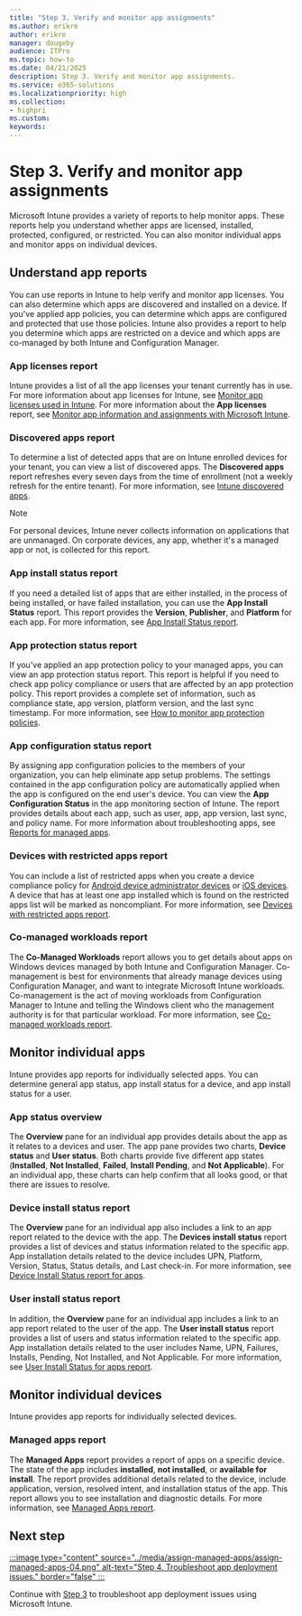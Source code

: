 ```yaml
---
title: "Step 3. Verify and monitor app assignments"
ms.author: erikre
author: erikre
manager: dougeby
audience: ITPro
ms.topic: how-to
ms.date: 04/21/2025
description: Step 3. Verify and monitor app assignments.
ms.service: o365-solutions
ms.localizationpriority: high
ms.collection:
- highpri
ms.custom:
keywords:
---
```


# Step 3. Verify and monitor app assignments

Microsoft Intune provides a variety of reports to help monitor apps. These reports help you understand whether apps are licensed, installed, protected, configured, or restricted. You can also monitor individual apps and monitor apps on individual devices.

## Understand app reports

You can use reports in Intune to help verify and monitor app licenses. You can also determine which apps are discovered and installed on a device. If you've applied app policies, you can determine which apps are configured and protected that use those policies. Intune also provides a report to help you determine which apps are restricted on a device and which apps are co-managed by both Intune and Configuration Manager.

### App licenses report

Intune provides a list of all the app licenses your tenant currently has in use. For more information about app licenses for Intune, see [Monitor app licenses used in Intune](/microsoft-365/solutions/apps-license-manage#monitor-app-licenses-used-in-intune). For more information about the **App licenses** report, see [Monitor app information and assignments with Microsoft Intune](/mem/intune/apps/apps-monitor).

### Discovered apps report

To determine a list of detected apps that are on Intune enrolled devices for your tenant, you can view a list of discovered apps. The **Discovered apps** report refreshes every seven days from the time of enrollment (not a weekly refresh for the entire tenant). For more information, see [Intune discovered apps](/mem/intune/apps/app-discovered-apps#monitor-discovered-apps-with-intune).

> [!NOTE]
> For personal devices, Intune never collects information on applications that are unmanaged. On corporate devices, any app, whether it's a managed app or not, is collected for this report.

### App install status report

If you need a detailed list of apps that are either installed, in the process of being installed, or have failed installation, you can use the **App Install Status** report. This report provides the **Version**, **Publisher**, and **Platform** for each app. For more information, see [App Install Status report](/mem/intune/fundamentals/reports#app-install-status-report-operational).

### App protection status report

If you've applied an app protection policy to your managed apps, you can view an app protection status report. This report is helpful if you need to check app policy compliance or users that are affected by an app protection policy. This report provides a complete set of information, such as compliance state, app version, platform version, and the last sync timestamp. For more information, see [How to monitor app protection policies](/mem/intune/apps/app-protection-policies-monitor).

### App configuration status report

By assigning app configuration policies to the members of your organization, you can help eliminate app setup problems. The settings contained in the app configuration policy are automatically applied when the app is configured on the end user's device. You can view the **App Configuration Status** in the app monitoring section of Intune. The report provides details about each app, such as user, app, app version, last sync, and policy name. For more information about troubleshooting apps, see [Reports for managed apps](/mem/intune/fundamentals/filters-reports-troubleshoot#reports-for-managed-apps).

### Devices with restricted apps report

You can include a list of restricted apps when you create a device compliance policy for [Android device administrator devices](/mem/intune/protect/compliance-policy-create-android#device-security) or [iOS devices](/mem/intune/protect/compliance-policy-create-ios#device-security). A device that has at least one app installed which is found on the restricted apps list will be marked as noncompliant. For more information, see [Devices with restricted apps report](/mem/intune/fundamentals/reports#devices-with-restricted-apps-report-operational).

### Co-managed workloads report

The **Co-Managed Workloads** report allows you to get details about apps on Windows devices managed by both Intune and Configuration Manager. Co-management is best for environments that already manage devices using Configuration Manager, and want to integrate Microsoft Intune workloads. Co-management is the act of moving workloads from Configuration Manager to Intune and telling the Windows client who the management authority is for that particular workload. For more information, see [Co-managed workloads report](/mem/intune/fundamentals/reports#co-managed-workloads-report-organizational).

## Monitor individual apps

Intune provides app reports for individually selected apps. You can determine general app status, app install status for a device, and app install status for a user.

### App status overview

The **Overview** pane for an individual app provides details about the app as it relates to a devices and user. The app pane provides two charts, **Device status** and **User status**. Both charts provide five different app states (**Installed**, **Not Installed**, **Failed**, **Install Pending**, and **Not Applicable**). For an individual app, these charts can help confirm that all looks good, or that there are issues to resolve.

### Device install status report

The **Overview** pane for an individual app also includes a link to an app report related to the device with the app. The **Devices install status** report provides  a list of devices and status information related to the specific app. App installation details related to the device includes UPN, Platform, Version, Status, Status details, and Last check-in. For more information, see [Device Install Status report for apps](/mem/intune/fundamentals/reports#device-install-status-report-for-apps-operational).

### User install status report

In addition, the **Overview** pane for an individual app includes a link to an app report related to the user of the app. The **User install status** report provides  a list of users and status information related to the specific app. App installation details related to the user includes  Name, UPN, Failures, Installs, Pending, Not Installed, and Not Applicable. For more information, see [User Install Status for apps report](/mem/intune/fundamentals/reports#user-install-status-for-apps-report-operational).

## Monitor individual devices

Intune provides app reports for individually selected devices.

### Managed apps report

The **Managed Apps** report provides a report of apps on a specific device. The state of the app includes **installed**, **not installed**, or **available for install**. The report provides additional details related to the device, include application, version, resolved intent, and installation status of the app. This report allows you to see installation and diagnostic details. For more information, see [Managed Apps report](/mem/intune/fundamentals/reports#managed-apps-report-operational).

## Next step

[:::image type="content" source="../media/assign-managed-apps/assign-managed-apps-04.png" alt-text="Step 4. Troubleshoot app deployment issues." border="false" :::](apps-assign-step-4.md)

Continue with [Step 3](apps-assign-step-4.md) to troubleshoot app deployment issues using Microsoft Intune.